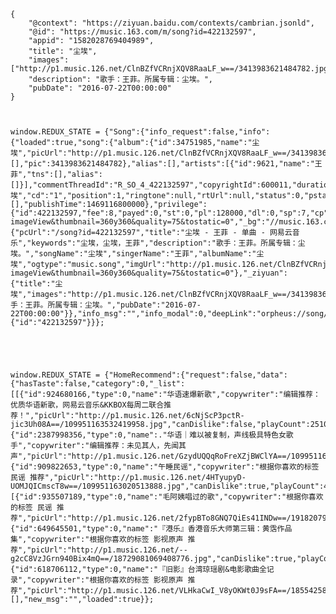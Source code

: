 
    {
        "@context": "https://ziyuan.baidu.com/contexts/cambrian.jsonld",
        "@id": "https://music.163.com/m/song?id=422132597",
        "appid": "1582028769404989",
        "title": "尘埃",
        "images": ["http://p1.music.126.net/ClnBZfVCRnjXQV8RaaLF_w==/3413983621484782.jpg"],
        "description": "歌手：王菲。所属专辑：尘埃。",
        "pubDate": "2016-07-22T00:00:00"
    }

    
    
    window.REDUX_STATE = {"Song":{"info_request":false,"info":{"loaded":true,"song":{"album":{"id":34751985,"name":"尘埃","picUrl":"http://p1.music.126.net/ClnBZfVCRnjXQV8RaaLF_w==/3413983621484782.jpg","tns":[],"pic":3413983621484782},"alias":[],"artists":[{"id":9621,"name":"王菲","tns":[],"alias":[]}],"commentThreadId":"R_SO_4_422132597","copyrightId":600011,"duration":301041,"id":422132597,"mvid":0,"name":"尘埃","cd":"1","position":1,"ringtone":null,"rtUrl":null,"status":0,"pstatus":0,"fee":8,"version":16,"songType":0,"mst":9,"score":100,"ftype":0,"rtUrls":[],"publishTime":1469116800000},"privilege":{"id":422132597,"fee":8,"payed":0,"st":0,"pl":128000,"dl":0,"sp":7,"cp":1,"subp":1,"cs":false,"maxbr":999000,"fl":128000,"toast":false,"flag":0},"_pic":"http://p1.music.126.net/ClnBZfVCRnjXQV8RaaLF_w==/3413983621484782.jpg?imageView&thumbnail=360y360&quality=75&tostatic=0","_bg":"//music.163.com/api/img/blur/3413983621484782","_simp":{"pcUrl":"/song?id=422132597","title":"尘埃 - 王菲 - 单曲 - 网易云音乐","keywords":"尘埃，尘埃，王菲","description":"歌手：王菲。所属专辑：尘埃。","songName":"尘埃","singerName":"王菲","albumName":"尘埃","ogtype":"music.song","imgUrl":"http://p1.music.126.net/ClnBZfVCRnjXQV8RaaLF_w==/3413983621484782.jpg?imageView&thumbnail=360y360&quality=75&tostatic=0"},"_ziyuan":{"title":"尘埃","images":"http://p1.music.126.net/ClnBZfVCRnjXQV8RaaLF_w==/3413983621484782.jpg","description":"歌手：王菲。所属专辑：尘埃。","pubDate":"2016-07-22T00:00:00"}},"info_msg":"","info_modal":0,"deepLink":"orpheus://song/422132597","pro_request":false,"production":null,"abtest":1,"params":{"id":"422132597"}}};




    
    window.REDUX_STATE = {"HomeRecommend":{"request":false,"data":{"hasTaste":false,"category":0,"_list":[[{"id":924680166,"type":0,"name":"华语速爆新歌","copywriter":"编辑推荐：优质华语新歌，网易云音乐&KKBOX每周二联合推荐！","picUrl":"http://p1.music.126.net/6cNjScP3pctR-jic3Uh08A==/109951163532419958.jpg","canDislike":false,"playCount":251006384,"trackCount":20,"highQuality":false,"alg":"featured"},{"id":2387998356,"type":0,"name":."华语｜难以被复制，声线极具特色女歌手","copywriter":"编辑推荐：未见其人，先闻其声","picUrl":"http://p1.music.126.net/GzydUQQqRoFreXZjBWClYA==/109951163520968936.jpg","canDislike":false,"playCount":1835999.1,"trackCount":60,"highQuality":false,"alg":"featured"},{"id":909822653,"type":0,"name":"午睡民谣","copywriter":"根据你喜欢的标签 民谣 推荐","picUrl":"http://p1.music.126.net/4HTyupyD-UOMJQICmscT8w==/109951163020513888.jpg","canDislike":true,"playCount":40637.8,"trackCount":120,"highQuality":false,"alg":"taste"}],[{"id":935507189,"type":0,"name":"毛阿姨唱过的歌","copywriter":"根据你喜欢的标签 民谣 推荐","picUrl":"http://p1.music.126.net/2fypBTo8GNQ7QiEs41INDw==/19182079858548695.jpg","canDislike":true,"playCount":65304.4,"trackCount":140,"highQuality":false,"alg":"taste"},{"id":649645501,"type":0,"name":"『港乐』香港音乐大师第三辑：黄霑作品集","copywriter":"根据你喜欢的标签 影视原声 推荐","picUrl":"http://p1.music.126.net/--g2cC8VzJGrn940Bix4mQ==/18729081069408776.jpg","canDislike":true,"playCount":378128.8,"trackCount":356,"highQuality":false,"alg":"taste"},{"id":618706112,"type":0,"name":"『旧影』台湾琼瑶剧&电影歌曲全记录","copywriter":"根据你喜欢的标签 影视原声 推荐","picUrl":"http://p1.music.126.net/VLHkaCwI_V8yOKWt0J9sFA==/18554258720544063.jpg","canDislike":true,"playCount":642426.4,"trackCount":300,"highQuality":false,"alg":"taste"}]]},"msg":"","new_request":true,"new_data":[],"new_msg":"","loaded":true}};
    
    

    
    